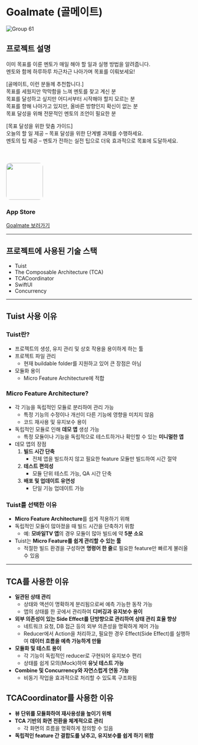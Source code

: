 # Goalmate (골메이트)

![Group 61](https://github.com/user-attachments/assets/57240528-757f-4fa2-b9f1-1ae3c0e4da50)



## 프로젝트 설명
이미 목표를 이룬 멘토가 매일 해야 할 일과 실행 방법을 알려줍니다. <br>
멘토와 함께 하루하루 차근차근 나아가며 목표를 이뤄보세요!<br>

[골메이트, 이런 분들께 추천합니다.]<br>
목표를 세웠지만 막막함을 느껴 멘토를 찾고 계신 분<br>
목표를 달성하고 싶지만 어디서부터 시작해야 할지 모르는 분<br>
목표를 향해 나아가고 있지만, 올바른 방향인지 확신이 없는 분<br>
목표 달성을 위해 전문적인 멘토의 조언이 필요한 분<br>

[목표 달성을 위한 맞춤 가이드]<br>
오늘의 할 일 제공 – 목표 달성을 위한 단계별 과제를 수행하세요.<br>
멘토의 팁 제공 – 멘토가 전하는 실전 팁으로 더욱 효과적으로 목표에 도달하세요.<br>
<br>
<br>
<br>
<img src="https://github.com/user-attachments/assets/b765195c-0e4a-4abb-b45a-9e79e9a52cc2" style="width: 100px; height: 100px; border-radius: 10px;"/>
<br>

### App Store
[Goalmate 보러가기](https://apps.apple.com/kr/app/%EA%B3%A8%EB%A9%94%EC%9D%B4%ED%8A%B8/id6741704150)

---

## 프로젝트에 사용된 기술 스택
- Tuist
- The Composable Architecture (TCA)
- TCACoordinator
- SwiftUI
- Concurrency

---

## Tuist 사용 이유

### Tuist란?
- 프로젝트의 생성, 유지 관리 및 상호 작용을 용이하게 하는 툴
- 프로젝트 파일 관리
  - 현재 buildable folder를 지원하고 있어 큰 장점은 아님
- 모듈화 용이
  - Micro Feature Architecture에 적합

### Micro Feature Architecture?
- 각 기능을 독립적인 모듈로 분리하여 관리 가능
  - 특정 기능의 수정이나 개선이 다른 기능에 영향을 미치지 않음
  - 코드 재사용 및 유지보수 용이
- 독립적인 모듈로 인해 **데모 앱** 생성 가능
  - 특정 모듈이나 기능을 독립적으로 테스트하거나 확인할 수 있는 **미니멀한 앱**
- 데모 앱의 장점
  1. **빌드 시간 단축**
     - 전체 앱을 빌드하지 않고 필요한 feature 모듈만 빌드하여 시간 절약
  2. **테스트 편의성**
     - 모듈 단위 테스트 가능, QA 시간 단축
  3. **배포 및 업데이트 유연성**
     - 단일 기능 업데이트 가능

### Tuist를 선택한 이유
- **Micro Feature Architecture**를 쉽게 적용하기 위해
- 독립적인 모듈이 많아졌을 때 빌드 시간을 단축하기 위함
  - 예: **모바일TV 앱**의 경우 모듈이 많아 빌드에 약 **5분 소요**
- Tuist는 **Micro Feature를 쉽게 관리할 수 있는 툴**
  - 적절한 빌드 환경을 구성하면 **명령어 한 줄**로 필요한 feature만 빠르게 불러올 수 있음

---

## TCA를 사용한 이유
- **일관된 상태 관리**
  - 상태와 액션이 명확하게 분리됨으로써 예측 가능한 동작 가능
  - 앱의 상태를 한 곳에서 관리하여 **디버깅과 유지보수 용이**
- **외부 의존성이 있는 Side Effect를 단방향으로 관리하여 상태 관리 효율 향상**
  - 네트워크 요청, DB 접근 등의 외부 의존성을 명확하게 제어 가능
  - Reducer에서 Action을 처리하고, 필요한 경우 Effect(Side Effect)를 실행하여 **데이터 흐름을 예측 가능하게 만듦**
- **모듈화 및 테스트 용이**
  - 각 기능이 독립적인 reducer로 구현되어 유지보수 편리
  - 상태를 쉽게 모의(Mock)하여 **유닛 테스트 가능**
- **Combine 및 Concurrency와 자연스럽게 연동 가능**
  - 비동기 작업을 효과적으로 처리할 수 있도록 구조화됨

## TCACoordinator를 사용한 이유
- **뷰 단위를 모듈화하여 재사용성을 높이기 위해**
- **TCA 기반의 화면 전환을 체계적으로 관리**
  - 각 화면의 흐름을 명확하게 정의할 수 있음
- **독립적인 feature 간 결합도를 낮추고, 유지보수를 쉽게 하기 위함**

